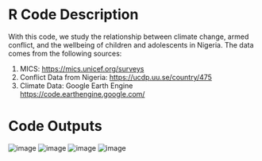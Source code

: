 # R Code Description
With this code, we study the relationship between climate change, armed conflict, and the wellbeing of children and adolescents in Nigeria. The data comes from the following sources:
1) MICS: https://mics.unicef.org/surveys
2) Conflict Data from Nigeria: https://ucdp.uu.se/country/475
3) Climate Data: Google Earth Engine https://code.earthengine.google.com/
# Code Outputs
![image](https://github.com/user-attachments/assets/820f98a4-bc34-480a-8596-1c42616d6a0d)
![image](https://github.com/user-attachments/assets/4c5d485c-47f9-4547-b07b-7e5d5b0807b3)
![image](https://github.com/user-attachments/assets/0101ce53-5ea1-40f7-9b16-bc703b2e8f50)
![image](https://github.com/user-attachments/assets/ec2d3dc8-2746-4723-ba77-56152f14b097)

